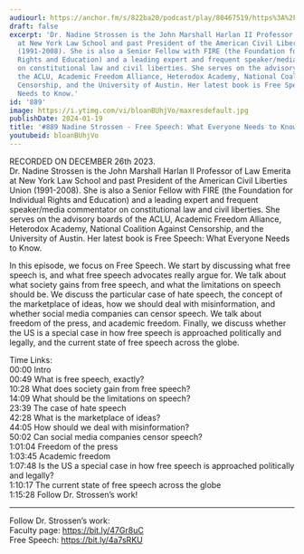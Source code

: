 ```yaml
---
audiourl: https://anchor.fm/s/822ba20/podcast/play/80467519/https%3A%2F%2Fd3ctxlq1ktw2nl.cloudfront.net%2Fstaging%2F2023-11-26%2F9d498211-e3fa-7fde-1b51-09e67fb85e1f.m4a
draft: false
excerpt: 'Dr. Nadine Strossen is the John Marshall Harlan II Professor of Law Emerita
  at New York Law School and past President of the American Civil Liberties Union
  (1991-2008). She is also a Senior Fellow with FIRE (the Foundation for Individual
  Rights and Education) and a leading expert and frequent speaker/media commentator
  on constitutional law and civil liberties. She serves on the advisory boards of
  the ACLU, Academic Freedom Alliance, Heterodox Academy, National Coalition Against
  Censorship, and the University of Austin. Her latest book is Free Speech: What Everyone
  Needs to Know.'
id: '889'
image: https://i.ytimg.com/vi/bloanBUhjVo/maxresdefault.jpg
publishDate: 2024-01-19
title: '#889 Nadine Strossen - Free Speech: What Everyone Needs to Know'
youtubeid: bloanBUhjVo
---
```

<div class="timelinks">

RECORDED ON DECEMBER 26th 2023.  
Dr. Nadine Strossen is the John Marshall Harlan II Professor of Law Emerita at New York Law School and past President of the American Civil Liberties Union (1991-2008). She is also a Senior Fellow with FIRE (the Foundation for Individual Rights and Education) and a leading expert and frequent speaker/media commentator on constitutional law and civil liberties. She serves on the advisory boards of the ACLU, Academic Freedom Alliance, Heterodox Academy, National Coalition Against Censorship, and the University of Austin. Her latest book is Free Speech: What Everyone Needs to Know.

In this episode, we focus on Free Speech. We start by discussing what free speech is, and what free speech advocates really argue for. We talk about what society gains from free speech, and what the limitations on speech should be. We discuss the particular case of hate speech, the concept of the marketplace of ideas, how we should deal with misinformation, and whether social media companies can censor speech. We talk about freedom of the press, and academic freedom. Finally, we discuss whether the US is a special case in how free speech is approached politically and legally, and the current state of free speech across the globe.

Time Links:  
<time>00:00</time> Intro  
<time>00:49</time> What is free speech, exactly?  
<time>10:28</time> What does society gain from free speech?  
<time>14:09</time> What should be the limitations on speech?  
<time>23:39</time> The case of hate speech  
<time>42:28</time> What is the marketplace of ideas?  
<time>44:05</time> How should we deal with misinformation?  
<time>50:02</time> Can social media companies censor speech?  
<time>1:01:04</time> Freedom of the press  
<time>1:03:45</time> Academic freedom  
<time>1:07:48</time> Is the US a special case in how free speech is approached politically and legally?  
<time>1:10:17</time> The current state of free speech across the globe  
<time>1:15:28</time> Follow Dr. Strossen’s work!

---

Follow Dr. Strossen’s work:  
Faculty page: https://bit.ly/47Gr8uC  
Free Speech: https://bit.ly/4a7sRKU
</div>

